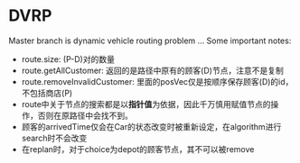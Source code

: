 # DVRP
Master branch is dynamic vehicle routing problem ...
Some important notes:
* route.size: (P-D)对的数量
* route.getAllCustomer: 返回的是路径中原有的顾客(D)节点，注意不是复制
* route.removeInvalidCustomer: 里面的posVec仅是按顺序保存顾客(D)的id，不包括商店(P)
* route中关于节点的搜索都是以**指针值**为依据，因此千万慎用赋值节点的操作，否则在原路径中会找不到。
* 顾客的arrivedTime仅会在Car的状态改变时被重新设定，在algorithm进行search时不会改变
* 在replan时，对于choice为depot的顾客节点，其不可以被remove
